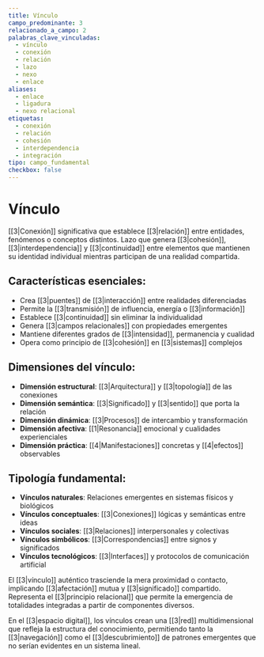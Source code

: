 ```yaml
---
title: Vínculo
campo_predominante: 3
relacionado_a_campo: 2
palabras_clave_vinculadas:
  - vínculo
  - conexión
  - relación
  - lazo
  - nexo
  - enlace
aliases:
  - enlace
  - ligadura
  - nexo relacional
etiquetas:
  - conexión
  - relación 
  - cohesión
  - interdependencia
  - integración
tipo: campo_fundamental
checkbox: false
---
```

# Vínculo

[[3|Conexión]] significativa que establece [[3|relación]] entre entidades, fenómenos o conceptos distintos. Lazo que genera [[3|cohesión]], [[3|interdependencia]] y [[3|continuidad]] entre elementos que mantienen su identidad individual mientras participan de una realidad compartida.

## Características esenciales:

- Crea [[3|puentes]] de [[3|interacción]] entre realidades diferenciadas
- Permite la [[3|transmisión]] de influencia, energía o [[3|información]]
- Establece [[3|continuidad]] sin eliminar la individualidad
- Genera [[3|campos relacionales]] con propiedades emergentes
- Mantiene diferentes grados de [[3|intensidad]], permanencia y cualidad
- Opera como principio de [[3|cohesión]] en [[3|sistemas]] complejos

## Dimensiones del vínculo:

- **Dimensión estructural**: [[3|Arquitectura]] y [[3|topología]] de las conexiones
- **Dimensión semántica**: [[3|Significado]] y [[3|sentido]] que porta la relación
- **Dimensión dinámica**: [[3|Procesos]] de intercambio y transformación
- **Dimensión afectiva**: [[1|Resonancia]] emocional y cualidades experienciales
- **Dimensión práctica**: [[4|Manifestaciones]] concretas y [[4|efectos]] observables

## Tipología fundamental:

- **Vínculos naturales**: Relaciones emergentes en sistemas físicos y biológicos
- **Vínculos conceptuales**: [[3|Conexiones]] lógicas y semánticas entre ideas
- **Vínculos sociales**: [[3|Relaciones]] interpersonales y colectivas
- **Vínculos simbólicos**: [[3|Correspondencias]] entre signos y significados
- **Vínculos tecnológicos**: [[3|Interfaces]] y protocolos de comunicación artificial

El [[3|vínculo]] auténtico trasciende la mera proximidad o contacto, implicando [[3|afectación]] mutua y [[3|significado]] compartido. Representa el [[3|principio relacional]] que permite la emergencia de totalidades integradas a partir de componentes diversos.

En el [[3|espacio digital]], los vínculos crean una [[3|red]] multidimensional que refleja la estructura del conocimiento, permitiendo tanto la [[3|navegación]] como el [[3|descubrimiento]] de patrones emergentes que no serían evidentes en un sistema lineal.
